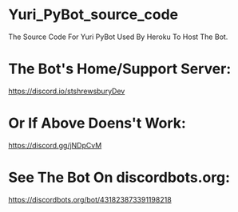 # Yuri_PyBot_source_code
The Source Code For Yuri PyBot Used By Heroku To Host The Bot.

# The Bot's Home/Support Server:
https://discord.io/stshrewsburyDev

# Or If Above Doens't Work:
https://discord.gg/jNDpCvM

# See The Bot On discordbots.org:
https://discordbots.org/bot/431823873391198218
